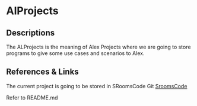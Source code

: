 # AlProjects

## Descriptions

The ALProjects is the meaning of Alex Projects where we are going to store programs to give some use cases and scenarios to Alex.

## References & Links

The current project is going to be stored in SRoomsCode Git
[SroomsCode](https://github.com/SRoomsCode/AlProjects)

Refer to README.md